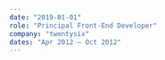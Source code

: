 ```yaml
---
date: "2019-01-01"
role: "Principal Front-End Developer"
company: "twentysix"
dates: "Apr 2012 – Oct 2012"
---
```


